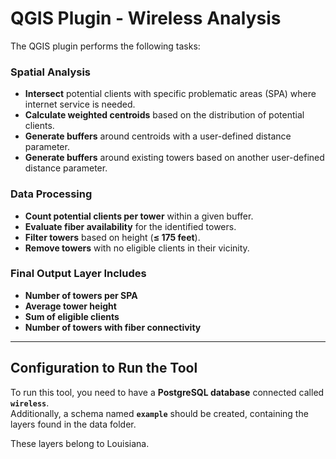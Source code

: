 # QGIS Plugin - Wireless Analysis

The QGIS plugin performs the following tasks:

### Spatial Analysis
- **Intersect** potential clients with specific problematic areas (SPA) where internet service is needed.
- **Calculate weighted centroids** based on the distribution of potential clients.
- **Generate buffers** around centroids with a user-defined distance parameter.
- **Generate buffers** around existing towers based on another user-defined distance parameter.

### Data Processing
- **Count potential clients per tower** within a given buffer.
- **Evaluate fiber availability** for the identified towers.
- **Filter towers** based on height (**≤ 175 feet**).
- **Remove towers** with no eligible clients in their vicinity.

### Final Output Layer Includes
- **Number of towers per SPA**
- **Average tower height**
- **Sum of eligible clients**
- **Number of towers with fiber connectivity**

---

## Configuration to Run the Tool

To run this tool, you need to have a **PostgreSQL database** connected called **`wireless`**.  
Additionally, a schema named **`example`** should be created, containing the layers found in the data folder.

These layers belong to Louisiana.
